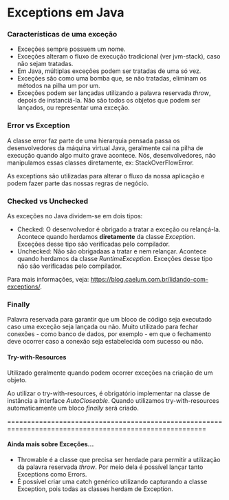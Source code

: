 # Exceptions em Java

### Características de uma exceção

- Exceções sempre possuem um nome.
- Exceções alteram o fluxo de execução tradicional (ver jvm-stack), caso não sejam tratadas.
- Em Java, múltiplas exceções podem ser tratadas de uma só vez.
- Exceções são como uma bomba que, se não tratadas, eliminam os métodos na pilha um por um. 
- Exceções podem ser lançadas utilizando a palavra reservada *throw*, depois de instanciá-la. Não são todos os objetos 
  que podem ser lançados, 
ou representar uma exceção.
  
### Error vs Exception

A classe error faz parte de uma hierarquia pensada passa os desenvolvedores da máquina virtual Java, geralmente cai na 
pilha de execução quando algo muito grave acontece. Nós, desenvolvedores,
não manipulamos essas classes diretamente, ex: StackOverFlowError. 

As exceptions são utilizadas para alterar o fluxo da nossa aplicação e podem fazer parte das nossas regras de negócio.

### Checked vs Unchecked

As exceções no Java dividem-se em dois tipos: 
- Checked: O desenvolvedor é obrigado a tratar a exceção ou relançá-la. Acontece quando herdamos **diretamente**
  da classe *Exception*. Exceções desse tipo são verificadas pelo compilador.
- Unchecked: Não são obrigadaas a tratar e nem relançar. Acontece quando herdamos da classe *RuntimeException*. 
Exceções desse tipo não são verificadas pelo compilador.

Para mais informações, veja: https://blog.caelum.com.br/lidando-com-exceptions/.

### Finally

Palavra reservada para garantir que um bloco de código seja executado caso uma exceção seja lançada ou não. Muito 
utilizado para fechar conexões - como banco de dados, por exemplo - em que o fechamento deve ocorrer caso a conexão seja
estabelecida com sucesso ou não.

#### Try-with-Resources

Utilizado geralmente quando podem ocorrer exceções na criação de um objeto. 

Ao utilizar o try-with-resources, é obrigatório implementar na classe de instância a interface *AutoCloseable*. 
Quando utilizamos try-with-resources automaticamente um bloco *finally* será criado.

========================================================================================================
#### Ainda mais sobre Exceções...

 - Throwable é a classe que precisa ser herdade para permitir a utilização da palavra reservada *throw*. Por meio
dela é possível lançar tanto Exceptions como Errors.
 - É possível criar uma catch genérico utilizando capturando a classe Exception, 
   pois todas as classes herdam de Exception.
   

   
